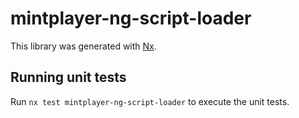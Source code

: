 # mintplayer-ng-script-loader

This library was generated with [Nx](https://nx.dev).

## Running unit tests

Run `nx test mintplayer-ng-script-loader` to execute the unit tests.
